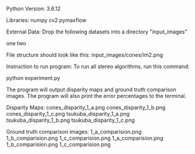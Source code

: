 Python Version: 3.6.12

Libraries:
numpy
cv2
pymaxflow


External Data:
Drop the following datasets into a directory "input_images"

one
two

File structure should look like this:
input_images/cones/im2.png

Instruction to run program:
To run all stereo algorithms, run this command:

python experiment.py

The program will output disparity maps and ground truth comparison images. The 
program will also print the error percentages to the terminal.

Disparity Maps:
cones_disparity_1_a.png
cones_disparity_1_b.png
cones_disparity_1_c.png
tsukuba_disparity_1_a.png
tsukuba_disparity_1_b.png
tsukuba_disparity_1_c.png

Ground truth comparison images:
1_a_comparision.png
1_b_comparision.png
1_c_comparision.png
1_a_comparision.png
1_b_comparision.png
1_c_comparision.png